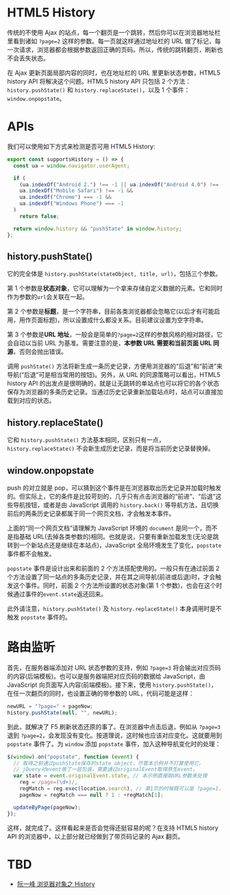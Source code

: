 # HTML5 History

传统的不使用 Ajax 的站点，每一个翻页是一个跳转，然后你可以在浏览器地址栏里看到诸如 `?page=2` 这样的参数。每一页就这样通过地址栏的 URL 做了标记，每一次请求，浏览器都会根据参数返回正确的页码。所以，传统的跳转翻页，刷新也不会丢失状态。

在 Ajax 更新页面局部内容的同时，也在地址栏的 URL 里更新状态参数，HTML5 history API 将解决这个问题。HTML5 history API 只包括 2 个方法：`history.pushState()` 和 `history.replaceState()`，以及 1 个事件：`window.onpopstate`。

# APIs

我们可以使用如下方式来检测是否可用 HTML5 History:

```js
export const supportsHistory = () => {
  const ua = window.navigator.userAgent;

  if (
    (ua.indexOf("Android 2.") !== -1 || ua.indexOf("Android 4.0") !== -1) &&
    ua.indexOf("Mobile Safari") !== -1 &&
    ua.indexOf("Chrome") === -1 &&
    ua.indexOf("Windows Phone") === -1
  )
    return false;

  return window.history && "pushState" in window.history;
};
```

## history.pushState()

它的完全体是 `history.pushState(stateObject, title, url)`，包括三个参数。

第 1 个参数是**状态对象**，它可以理解为一个拿来存储自定义数据的元素。它和同时作为参数的`url`会关联在一起。

第 2 个参数是**标题**，是一个字符串，目前各类浏览器都会忽略它(以后才有可能启用，用作页面标题)，所以设置成什么都没关系。目前建议设置为空字符串。

第 3 个参数是**URL 地址**，一般会是简单的`?page=2`这样的参数风格的相对路径，它会自动以当前 URL 为基准。需要注意的是，**本参数 URL 需要和当前页面 URL 同源**，否则会抛出错误。

调用 `pushState()` 方法将新生成一条历史记录，方便用浏览器的“后退”和“前进”来导航(“后退”可是相当常用的按钮)。另外，从 URL 的同源策略可以看出，HTML5 history API 的出发点是很明确的，就是让无跳转的单站点也可以将它的各个状态保存为浏览器的多条历史记录。当通过历史记录重新加载站点时，站点可以直接加载到对应的状态。

## history.replaceState()

它和 `history.pushState()` 方法基本相同，区别只有一点，`history.replaceState()` 不会新生成历史记录，而是将当前历史记录替换掉。

## window.onpopstate

push 的对立就是 pop，可以猜到这个事件是在浏览器取出历史记录并加载时触发的。但实际上，它的条件是比较苛刻的，几乎只有点击浏览器的“前进”、“后退”这些导航按钮，或者是由 JavaScript 调用的 `history.back()` 等导航方法，且切换前后的两条历史记录都属于同一个网页文档，才会触发本事件。

上面的“同一个网页文档”请理解为 JavaScript 环境的 `document` 是同一个，而不是指基础 URL(去掉各类参数的)相同。也就是说，只要有重新加载发生(无论是跳转到一个新站点还是继续在本站点)，JavaScript 全局环境发生了变化，`popstate` 事件都不会触发。

`popstate` 事件是设计出来和前面的 2 个方法搭配使用的。一般只有在通过前面 2 个方法设置了同一站点的多条历史记录，并在其之间导航(前进或后退)时，才会触发这个事件。同时，前面 2 个方法所设置的状态对象(第 1 个参数)，也会在这个时候通过事件的`event.state`返还回来。

此外请注意，`history.pushState()` 及 `history.replaceState()` 本身调用时是不触发 `popstate` 事件的。

# 路由监听

首先，在服务器端添加对 URL 状态参数的支持，例如 `?page=3` 将会输出对应页码的内容(后端模板)。也可以是服务器端把对应页码的数据给 JavaScript，由 JavaScript 向页面写入内容(前端模板)。接下来，使用 `history.pushState()`，在任一次翻页的同时，也设置正确的带参数的 URL，代码可能是这样：

```js
newURL = "?page=" + pageNow;
history.pushState(null, "", newURL);
```

到此，就解决了 F5 刷新状态还原的事了。在浏览器中点击后退，例如从 `?page=3` 退到 `?page=2`，会发现没有变化。按道理说，这时候也应该对应变化。这就要用到 `popstate` 事件了。为 `window` 添加 `popstate` 事件，加入这种导航变化时的处理：

```js
$(window).on("popstate", function (event) {
  // 取得之前通过pushState保存的state object，尽管本示例并不打算使用它。
  // jQuery对event做了一层包装，需要通过originalEvent取得原生event。
  var state = event.originalEvent.state, // 本示例直接取URL参数来处理
    reg = /page=(\d+)/,
    regMatch = reg.exec(location.search), // 第1页的时候既可以是 ?page=1，也可以根本没有page参数
    pageNow = regMatch === null ? 1 : +regMatch[1];

  updateByPage(pageNow);
});
```

这样，就完成了。这样看起来是否会觉得还挺容易的呢？在支持 HTML5 history API 的浏览器中，以上部分就已经做到了带页码记录的 Ajax 翻页。

# TBD

- [阮一峰 浏览器对象之 History](http://javascript.ruanyifeng.com/bom/history.html)
